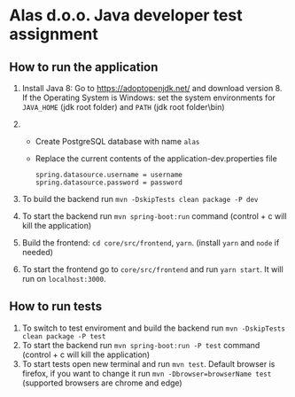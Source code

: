 # Alas d.o.o. Java developer test assignment

## How to run the application

1. Install Java 8: Go to https://adoptopenjdk.net/ and download version 8. If the Operating System is Windows: set the system environments for `JAVA_HOME` (jdk root folder) and `PATH` (jdk root folder\bin)
2. 	- Create PostgreSQL database with name ```alas```
	- Replace the current contents of the application-dev.properties file

	  ```
	  spring.datasource.username = username
	  spring.datasource.password = password
	  ```

3. To build the backend run `mvn -DskipTests clean package -P dev` 
4. To start the backend run `mvn spring-boot:run` command (control + c will kill the application)
5. Build the frontend: `cd core/src/frontend`, `yarn`. (install `yarn` and `node` if needed)
6. To start the frontend go to `core/src/frontend` and run `yarn start`. It will run on `localhost:3000`.

## How to run tests
1. To switch to test enviroment and build the backend run `mvn -DskipTests clean package -P test`
2. To start the backend run `mvn spring-boot:run -P test` command (control + c will kill the application)
3. To start tests open new terminal and run `mvn test`. Default browser is firefox, if you want to change it run `mvn -Dbrowser=browserName test` (supported browsers are chrome and edge)


